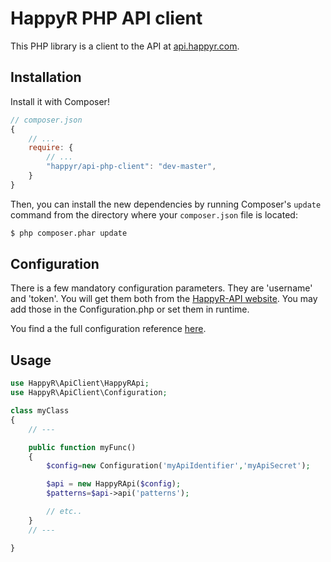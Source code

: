 HappyR PHP API client
=====================

This PHP library is a client to the API at [api.happyr.com][1].


Installation
------------

Install it with Composer!

```js
// composer.json
{
    // ...
    require: {
        // ...
        "happyr/api-php-client": "dev-master",
    }
}
```

Then, you can install the new dependencies by running Composer's ``update``
command from the directory where your ``composer.json`` file is located:

```bash
$ php composer.phar update
```

Configuration
-------------

There is a few mandatory configuration parameters. They are 'username' and 'token'. You will get them both
from the [HappyR-API website][1]. You may add those in the Configuration.php or set them in runtime.

You find a the full configuration reference [here][3].

Usage
-----
```php
use HappyR\ApiClient\HappyRApi;
use HappyR\ApiClient\Configuration;

class myClass
{
    // ---

    public function myFunc()
    {
        $config=new Configuration('myApiIdentifier','myApiSecret');

        $api = new HappyRApi($config);
        $patterns=$api->api('patterns');

        // etc..
    }
    // ---

}
```




[1]: http://api.happyr.com
[2]: http://developer.happyr.se/wordpress-plugins/happyr-api-client
[3]: http://developer.happyr.se/libraries/happyr-api-client/configuration

